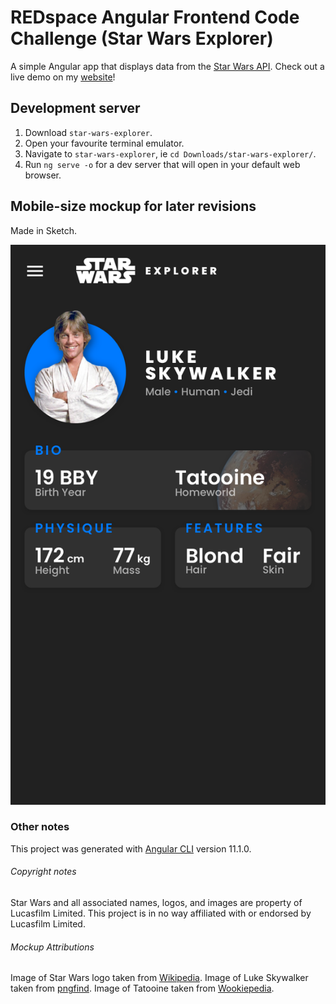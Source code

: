 # REDspace Angular Frontend Code Challenge (Star Wars Explorer)

A simple Angular app that displays data from the [Star Wars API](https://swapi.dev/).
Check out a live demo on my [website](https://joannab.ca/star-wars-explorer/)!

## Development server

1. Download `star-wars-explorer`.
2. Open your favourite terminal emulator.
3. Navigate to `star-wars-explorer`, ie `cd Downloads/star-wars-explorer/`.
4. Run `ng serve -o` for a dev server that will open in your default web browser.

## Mobile-size mockup for later revisions

Made in Sketch.

![Star Wars Explorer Mockup](StarWarsExplorer-Mockup.png)

### Other notes

This project was generated with [Angular CLI](https://github.com/angular/angular-cli) version 11.1.0.

###### Copyright notes

Star Wars and all associated names, logos, and images are property of Lucasfilm Limited.
This project is in no way affiliated with or endorsed by Lucasfilm Limited.

###### Mockup Attributions

Image of Star Wars logo taken from [Wikipedia](https://en.wikipedia.org/wiki/Star_Wars#/media/File:Star_wars2.svg).
Image of Luke Skywalker taken from [pngfind](https://www.pngfind.com/mpng/hTmiJx_luke-skywalker-transparent-transparent-background-luke-skywalker-transparent/).
Image of Tatooine taken from [Wookiepedia](https://starwars.fandom.com/wiki/Tatooine?file=Tatooine_TPM.png).